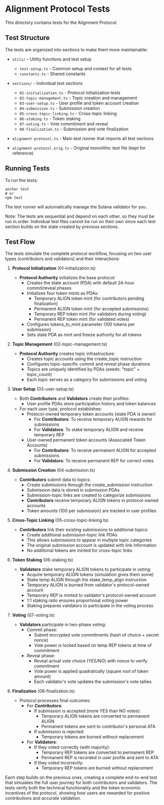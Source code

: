 # Alignment Protocol Tests

This directory contains tests for the Alignment Protocol.

## Test Structure

The tests are organized into sections to make them more maintainable:

- `utils/` - Utility functions and test setup

  - `test-setup.ts` - Common setup and context for all tests
  - `constants.ts` - Shared constants

- `sections/` - Individual test sections

  - `01-initialization.ts` - Protocol initialization tests
  - `02-topic-management.ts` - Topic creation and management
  - `03-user-setup.ts` - User profile and token account creation
  - `04-submission.ts` - Submission creation
  - `05-cross-topic-linking.ts` - Cross-topic linking
  - `06-staking.ts` - Token staking
  - `07-voting.ts` - Vote commitment and reveal
  - `08-finalization.ts` - Submission and vote finalization

- `alignment-protocol.ts` - Main test runner that imports all test sections
- `alignment-protocol.orig.ts` - Original monolithic test file (kept for reference)

## Running Tests

To run the tests:

```
anchor test
# or
npm test
```

The test runner will automatically manage the Solana validator for you.

Note: The tests are sequential and depend on each other, so they must be run in order. Individual test files cannot be run on their own since each test section builds on the state created by previous sections.

## Test Flow

The tests simulate the complete protocol workflow, focusing on two user types (contributors and validators) and their interactions:

1. **Protocol Initialization** (01-initialization.ts)

   - **Protocol Authority** initializes the base protocol:
     - Creates the state account (PDA) with default 24-hour commit/reveal phases
     - Initializes four token mints as PDAs:
       - Temporary ALIGN token mint (for contributors pending finalization)
       - Permanent ALIGN token mint (for accepted submissions)
       - Temporary REP token mint (for validators during voting)
       - Permanent REP token mint (for validated votes)
     - Configures tokens_to_mint parameter (100 tokens per submission)
     - Sets state PDA as mint and freeze authority for all tokens

2. **Topic Management** (02-topic-management.ts)

   - **Protocol Authority** creates topic infrastructure:
     - Creates topic accounts using the create_topic instruction
     - Configures topic-specific commit and reveal phase durations
     - Topics are uniquely identified by PDAs (seeds: "topic" + topic_count)
     - Each topic serves as a category for submissions and voting

3. **User Setup** (03-user-setup.ts)

   - Both **Contributors** and **Validators** create their profiles:
     - User profile PDAs store participation history and token balances
   - For each user type, protocol establishes:
     - Protocol-owned temporary token accounts (state PDA is owner)
       - For **Contributors**: To receive temporary ALIGN rewards for submissions
       - For **Validators**: To stake temporary ALIGN and receive temporary REP
     - User-owned permanent token accounts (Associated Token Accounts)
       - For **Contributors**: To receive permanent ALIGN for accepted submissions
       - For **Validators**: To receive permanent REP for correct votes

4. **Submission Creation** (04-submission.ts)

   - **Contributors** submit data to topics:
     - Create submissions through the create_submission instruction
     - Submission data is stored in submission PDAs
     - Submission-topic links are created to categorize submissions
     - **Contributors** receive temporary ALIGN tokens in protocol-owned accounts
     - Token amounts (100 per submission) are tracked in user profiles

5. **Cross-Topic Linking** (05-cross-topic-linking.ts)

   - **Contributors** link their existing submissions to additional topics:
     - Create additional submission-topic link PDAs
     - This allows submissions to appear in multiple topic categories
     - The original submission account is updated with link information
     - No additional tokens are minted for cross-topic links

6. **Token Staking** (06-staking.ts)

   - **Validators** stake temporary ALIGN tokens to participate in voting:
     - Acquire temporary ALIGN tokens (simulation gives them some)
     - Stake temp ALIGN through the stake_temp_align instruction
     - Temporary ALIGN is burned from validator's protocol-owned account
     - Temporary REP is minted to validator's protocol-owned account
     - 1:1 staking ratio ensures proportional voting power
     - Staking prepares validators to participate in the voting process

7. **Voting** (07-voting.ts)

   - **Validators** participate in two-phase voting:
     - Commit phase:
       - Submit encrypted vote commitments (hash of choice + secret nonce)
       - Vote power is locked based on temp REP tokens at time of commitment
     - Reveal phase:
       - Reveal actual vote choice (YES/NO) with nonce to verify commitment
       - Vote power is applied quadratically (square root of token amount)
       - Each validator's vote updates the submission's vote tallies

8. **Finalization** (08-finalization.ts)
   - Protocol processes final outcomes:
     - For **Contributors**:
       - If submission is accepted (more YES than NO votes):
         - Temporary ALIGN tokens are converted to permanent ALIGN
         - Permanent tokens are sent to contributor's personal ATA
       - If submission is rejected:
         - Temporary tokens are burned without replacement
     - For **Validators**:
       - If they voted correctly (with majority):
         - Temporary REP tokens are converted to permanent REP
         - Permanent REP is recorded in user profile and sent to ATA
       - If they voted incorrectly:
         - Temporary REP tokens are burned without replacement

Each step builds on the previous ones, creating a complete end-to-end test that simulates the full user journey for both contributors and validators. The tests verify both the technical functionality and the token economic incentives of the protocol, showing how users are rewarded for positive contributions and accurate validation.
